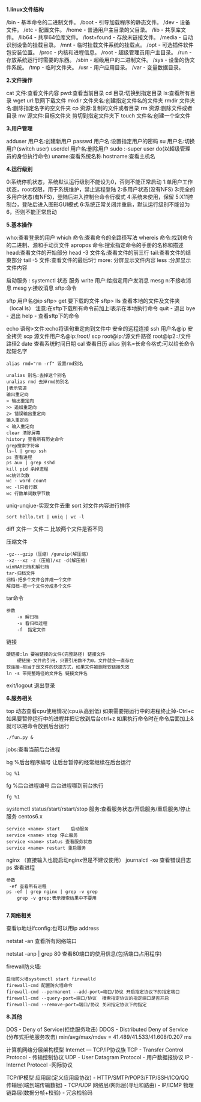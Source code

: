 **1.linux文件结构**

/bin - 基本命令的二进制文件。
/boot - 引导加载程序的静态文件。
/dev - 设备文件。
/etc - 配置文件。
/home - 普通用户主目录的父目录。
/lib - 共享库文件。
/lib64 - 共享64位库文件。
/lost+found - 存放未链接文件。
/media - 自动识别设备的挂载目录。
/mnt - 临时挂载文件系统的挂载点。
/opt - 可选插件软件包安装位置。
/proc - 内核和进程信息。
/root - 超级管理员用户主目录。
/run - 存放系统运行时需要的东西。
/sbin - 超级用户的二进制文件。
/sys - 设备的伪文件系统。
/tmp - 临时文件夹。
/usr - 用户应用目录。
/var - 变量数据目录。

**2.文件操作**

cat 文件:查看文件内容
pwd:查看当前目录
cd 目录:切换到指定目录
ls:查看所有目录
wget url:联网下载文件
mkdir 文件夹名:创建指定文件名的文件夹
rmdir 文件夹名:删除指定名字的空文件夹
cp 资源:复制的文件或者目录
rm 资源:删除文件或者目录
mv 源文件:目标文件夹 剪切到指定文件夹下
touch 文件名:创建一个空文件

**3.用户管理**

adduser 用户名:创建新用户
passwd 用户名:设置指定用户的密码
su 用户名:切换用户(switch user)
userdel 用户名:删除用户
sudo :-super user do(以超级管理员的身份执行命令)
uname:查看系统名称
hostname:查看主机名

**4.运行级别**

0:系统停机状态，系统默认运行级别不能设为0，否则不能正常启动
1:单用户工作状态，root权限，用于系统维护，禁止远程登陆
2:多用户状态(没有NFS)
3:完全的多用户状态(有NFS)，登陆后进入控制台命令行模式
4:系统未使用，保留
5:X11控制台，登陆后进入图形GUI模式
6:系统正常关闭并重启，默认运行级别不能设为6，否则不能正常启动

**5.基本操作**

who:查看登录的用户
which 命令:查看命令的全路径写法
whereis 命令:找到命令的二进制、源和手动页文件
apropos 命令:搜索指定命令的手册的名称和描述
head:查看文件的开始部分
head -3 文件名:查看文件的前三行
tail:查看文件的结束部分
tail -5 文件:查看文件的最后5行
more: 分屏显示文件内容
less :分屏显示文件内容

启动服务 : systemctl 状态 服务
write 用户:给指定用户发消息
mesg n:不接收消息
mesg y:接收消息
sftp:命令

 sftp 用户名@ip
 sftp> get 要下载的文件
 sftp> lls 查看本地的文件及文件夹（local ls）
 注意:在sftp下载所有命令前加上l表示在本地执行命令
 quit - 退出
 bye - 退出
 help - 查看sftp下的命令

echo 语句>文件:echo将语句重定向到文件中
安全的远程连接 ssh 用户名@ip
安全拷贝
scp 源文件用户名@ip:/root/
scp root@ip:/源文件路径 root@ip2::/文件路径2
date 查看系统时间日期
cal 查看日历
alias 别名=长命令格式:可以给长命令起短名字

```
alias rmd="rm -rf" 设置rmd别名
```

```
unalias 别名:去掉这个别名
unalias rmd 去掉rmd的别名
|表示管道
输出重定向
> 输出重定向
>> 追加重定向
2> 错误输出重定向
输入重定向
< 输入重定向
clear 清除屏幕
history 查看所有历史命令
grep搜索字符串
ls-l | grep ssh
ps 查看进程
ps aux | grep sshd
kill pid 杀掉进程
wc统计次数
wc - word count
wc -l只看行数
wc 行数单词数字节数
```

uniq-unqiue-实现文件去重
sort 对文件内容进行排序

`sort hello.txt | uniq | wc -l`

diff 文件一 文件二 比较两个文件是否不同

压缩文件

```
-gz---gzip（压缩）/gunzip(解压缩)
-xz---xz -z (压缩)/xz -d(解压缩)
winRAR归档和解归档
tar-归档文件
归档-把多个文件合并成一个文件
解归档-把一个文件分成多个文件

```

tar命令

```
参数
	-x 解归档
	-v 看归档过程
	-f	指定文件

```

链接

```
硬链接:ln 要被链接的文件(完整路径) 链接文件
	硬链接-文件的引用，只要引用数不为0，文件就会一直存在
软连接-相当于是文件的快捷方式，如果文件被删除软链接失效
ln -s 带完整路径的文件名 链接文件名

```

exit/logout 退出登录

**6.服务相关**

top 动态查看cpu使用情况(cpu从高到低)
如果需要把运行中的进程终止掉-Ctrl+c
如果要暂停运行中的进程并把它放到后台ctrl+z
如果执行命令时在命令后面加上&就可以把命令放到后台运行

```
./fun.py &

```

jobs:查看当前后台进程

bg %后台程序编号 让后台暂停的经常继续在后台运行

```
bg %1

```

fg %后台进程编号 后台进程哪到前台执行

```
fg %1

```

systemctl status/start/rstart/stop 服务:查看服务状态/开启服务/重启服务/停止服务
centos6.x

```
service <name> start	启动服务
service <name> stop 停止服务
service <name> status 查看服务状态
service <name> restart 重启服务

```

nginx （直接输入也能启动nginx但是不建议使用）
journalctl -xe 查看错误日志
ps 查看进程

```
参数
 -ef 查看所有进程
ps -ef | grep nginx | grep -v grep
	grep -v grep:表示搜索结果中不要用
	
```

**7.网络相关**

查看ip地址ifconfig:也可以用ip address

netstat -an 查看所有网络端口

netstat -anp | grep 80 查看80端口的使用信息(包括端口占用程序)

firewall防火墙:

```
启动防火墙systemctl start firewalld
firewall-cmd 配置防火墙命令
firewall-cmd --permanent --add-port=端口/协议 开启指定协议下的指定端口
firewall-cmd --query-port=端口/协议  搜索指定协议的指定端口是否开启
firewall-cmd --remove-port=端口/协议 关闭指定协议下的指定
```

**8.其他**

DOS - Deny of Service(拒绝服务攻击)
DDOS - Distributed Deny of Service (分布式拒绝服务攻击)
min/avg/max/mdev = 41.489/41.533/41.608/0.207 ms

计算机网络分层架构模型
Internet — TCP/IP协议族
TCP - Transfer Control Protocol - 传输控制协议
UDP - User Datagram Protocol - 用户数据报协议
IP - Internet Protocol -网际协议

TCP/IP模型
应用层(定义应用级协议) - HTTP/SMTP/POP3/FTP/SSH/ICQ/QQ
传输层(端到端传输数据) - TCP/UDP
网络层/网际层(寻址和路由) - IP/ICMP
物理链路层(数据分帧+校验) - 冗余检验码